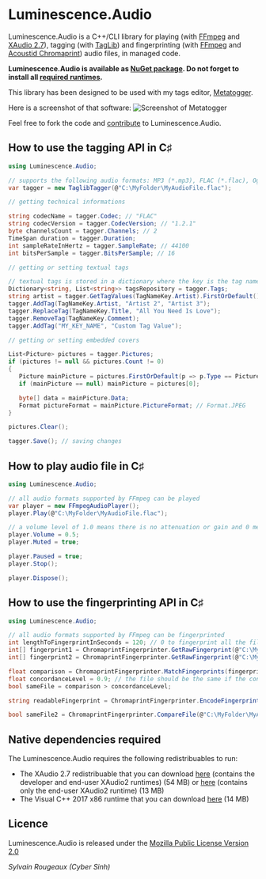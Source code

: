# Luminescence.Audio

Luminescence.Audio is a C++/CLI library for playing (with [FFmpeg](https://github.com/FFmpeg/FFmpeg) and [XAudio 2.7](https://msdn.microsoft.com/en-us/library/windows/desktop/ee415764.aspx)), tagging (with [TagLib](https://github.com/taglib/taglib)) and fingerprinting (with [FFmpeg](https://github.com/FFmpeg/FFmpeg) and [Acoustid Chromaprint](https://bitbucket.org/acoustid/chromaprint/overview)) audio files, in managed code.

**Luminescence.Audio is available as [NuGet package](https://www.nuget.org/packages/Luminescence.Audio.x86/). Do not forget to install all [required runtimes](#native-dependencies-required).**

This library has been designed to be used with my tags editor, [Metatogger](http://www.luminescence-software.org/metatogger.html).

Here is a screenshot of that software:
![Screenshot of Metatogger](http://www.luminescence-software.org/img/metatogger/screenshot2.png)

Feel free to fork the code and [contribute](https://guides.github.com/activities/contributing-to-open-source/) to Luminescence.Audio.

## How to use the tagging API in C♯

```C#
using Luminescence.Audio;

// supports the following audio formats: MP3 (*.mp3), FLAC (*.flac), Ogg Vorbis (*.ogg), WMA (*.wma) and AAC/ALAC (*.m4a)
var tagger = new TaglibTagger(@"C:\MyFolder\MyAudioFile.flac");

// getting technical informations

string codecName = tagger.Codec; // "FLAC"
string codecVersion = tagger.CodecVersion; // "1.2.1"
byte channelsCount = tagger.Channels; // 2
TimeSpan duration = tagger.Duration;
int sampleRateInHertz = tagger.SampleRate; // 44100
int bitsPerSample = tagger.BitsPerSample; // 16

// getting or setting textual tags

// textual tags is stored in a dictionary where the key is the tag name in uppercase
Dictionary<string, List<string>> tagsRepository = tagger.Tags;
string artist = tagger.GetTagValues(TagNameKey.Artist).FirstOrDefault();
tagger.AddTag(TagNameKey.Artist, "Artist 2", "Artist 3");
tagger.ReplaceTag(TagNameKey.Title, "All You Need Is Love");
tagger.RemoveTag(TagNameKey.Comment);
tagger.AddTag("MY_KEY_NAME", "Custom Tag Value");

// getting or setting embedded covers

List<Picture> pictures = tagger.Pictures;
if (pictures != null && pictures.Count != 0)
{
   Picture mainPicture = pictures.FirstOrDefault(p => p.Type == PictureType.FrontCover);
   if (mainPicture == null) mainPicture = pictures[0];

   byte[] data = mainPicture.Data;
   Format pictureFormat = mainPicture.PictureFormat; // Format.JPEG
}

pictures.Clear();

tagger.Save(); // saving changes
```

## How to play audio file in C♯

```C#
using Luminescence.Audio;

// all audio formats supported by FFmpeg can be played
var player = new FFmpegAudioPlayer();
player.Play(@"C:\MyFolder\MyAudioFile.flac");

// a volume level of 1.0 means there is no attenuation or gain and 0 means silence
player.Volume = 0.5;
player.Muted = true;

player.Paused = true;
player.Stop();

player.Dispose();
```

## How to use the fingerprinting API in C♯

```C#
using Luminescence.Audio;

// all audio formats supported by FFmpeg can be fingerprinted
int lengthToFingerprintInSeconds = 120; // 0 to fingerprint all the file
int[] fingerprint1 = ChromaprintFingerprinter.GetRawFingerprint(@"C:\MyFolder\MyAudioFile1.flac", lengthToFingerprintInSeconds);
int[] fingerprint2 = ChromaprintFingerprinter.GetRawFingerprint(@"C:\MyFolder\MyAudioFile2.flac", lengthToFingerprintInSeconds);

float comparison = ChromaprintFingerprinter.MatchFingerprints(fingerprint1, fingerprint2);
float concordanceLevel = 0.9; // the file should be the same if the concordance level is > 0.9
bool sameFile = comparison > concordanceLevel;

string readableFingerprint = ChromaprintFingerprinter.EncodeFingerprintBase64(fingerprint1);

bool sameFile2 = ChromaprintFingerprinter.CompareFile(@"C:\MyFolder\MyAudioFile3.flac", @"C:\MyFolder\MyAudioFile4.flac") > concordanceLevel;
```

## Native dependencies required

The Luminescence.Audio requires the following redistribuables to run:
- The XAudio 2.7 redistribuable that you can download [here](http://www.luminescence-software.org/download/audio/dx_sdk_jun10_xaudio27.zip) (contains the developer and end-user XAudio2 runtimes) (54 MB) or [here](http://www.luminescence-software.org/download/audio/Jun2010_XAudio_x86.exe) (contains only the end-user XAudio2 runtime) (13 MB)
- The Visual C++ 2017 x86 runtime that you can download [here](http://www.luminescence-software.org/download/audio/vcredist_x86.exe) (14 MB)

## Licence

Luminescence.Audio is released under the [Mozilla Public License Version 2.0](https://www.mozilla.org/en-US/MPL/2.0/)

_Sylvain Rougeaux (Cyber Sinh)_
